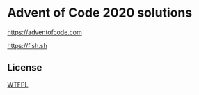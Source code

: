 # Advent of Code 2020 solutions

https://adventofcode.com

https://fish.sh

## License

[WTFPL](http://www.wtfpl.net/txt/copying/)
